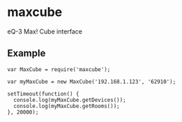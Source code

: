 maxcube
=======

eQ-3 Max! Cube interface


## Example
```
var MaxCube = require('maxcube');

var myMaxCube = new MaxCube('192.168.1.123', '62910');

setTimeout(function() {
  console.log(myMaxCube.getDevices());
  console.log(myMaxCube.getRooms());
}, 20000);
```
